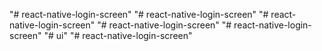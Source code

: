 "# react-native-login-screen" 
"# react-native-login-screen" 
"# react-native-login-screen" 
"# react-native-login-screen" 
"# react-native-login-screen" 
"# ui" 
"# react-native-login-screen" 

